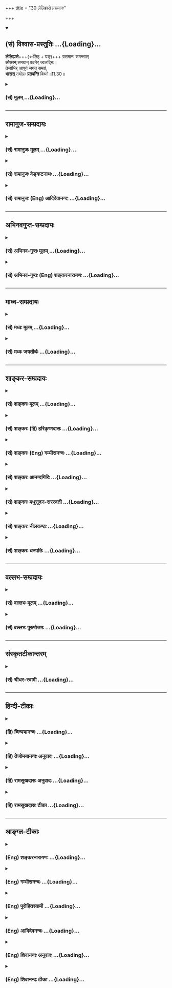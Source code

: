 +++
title = "30 लेलिह्यसे ग्रसमानः"

+++
<div class="js_include" newlevelforh1="2" title="(सं) विश्वास-प्रस्तुतिः" unfilled url="/mahAbhAratam/vyAsaH/shlokashaH/06-bhIShma-parva/03-bhagavad-gItA-parva/saMskRtam/vishvAsa-prastutiH/11_vishva-rUpa-darshana/30_lelihyase_grasamA.md">
<details open><summary><h2>(सं) विश्वास-प्रस्तुतिः ...{Loading}...</h2></summary>

**लेलिह्यसे**+++(←लिह् + यङ्)+++ ग्रसमानः समन्ताल्  
**लोकान्** समग्रान् वदनैर् ज्वलद्भिः।  
तेजोभिर् आपूर्य जगत् समग्रं,  
**भासस्** तवोग्राः **प्रतपन्ति** विष्णो॥11.30॥
</details>
</div>
<div class="js_include collapsed" newlevelforh1="3" title="(सं) मूलम्" unfilled url="/mahAbhAratam/vyAsaH/shlokashaH/06-bhIShma-parva/03-bhagavad-gItA-parva/saMskRtam/mUlam/11_vishva-rUpa-darshana/30_lelihyase_grasamA.md">
<details><summary><h3>(सं) मूलम् ...{Loading}...</h3></summary>

लेलिह्यसे ग्रसमानः समन्ता  
ल्लोकान्समग्रान्वदनैर्ज्वलद्भिः।  
तेजोभिरापूर्य जगत्समग्रं  
भासस्तवोग्राः प्रतपन्ति विष्णो।।11.30।।
</details>
</div>


_________________
## रामानुज-सम्प्रदायः
<div class="js_include collapsed" newlevelforh1="3" title="(सं) रामानुजः मूलम्" unfilled url="/mahAbhAratam/vyAsaH/shlokashaH/06-bhIShma-parva/03-bhagavad-gItA-parva/saMskRtam/rAmAnujaH/mUlam/11_vishva-rUpa-darshana/30_lelihyase_grasamA.md">
<details><summary><h3>(सं) रामानुजः मूलम् ...{Loading}...</h3></summary>

।।11.30।। राज**लोकान् समग्रान् ज्वलद्भिः वदनैः ग्रसमानः** कोपवेगेन
तद्रुधिरावसिक्तम् ओष्ठपुटादिकं **लेलिह्यसे** पुनः पुनः लेहनं करोषि।
**तव** अतिघोरा **भासो** रश्मयः **तेजोभिः** स्वकीयैः प्रकाशैः **जगत्
समग्रम् आपूर्य प्रतपन्ति।  
  
दर्शयात्मानमव्ययम् (गीता 11।4) इति तव ऐश्वर्यं निरङ्कुशं साक्षात्कर्तुं
प्रार्थितेन भवता निरङ्कुशम् ऐश्वर्यं दर्शयता अतिघोररूपम् इदम् आविष्कृतम्
--**

</details>
</div>
<div class="js_include collapsed" newlevelforh1="3" title="(सं) रामानुजः वेङ्कटनाथः" unfilled url="/mahAbhAratam/vyAsaH/shlokashaH/06-bhIShma-parva/03-bhagavad-gItA-parva/saMskRtam/rAmAnujaH/venkaTanAthaH/11_vishva-rUpa-darshana/30_lelihyase_grasamA.md">
<details><summary><h3>(सं) रामानुजः वेङ्कटनाथः ...{Loading}...</h3></summary>

  
  
।।11.30।। ईश्वरः किं संहरणेऽत्यन्तनिर्व्यापारः; येनस्वयमेव त्वरमाणाः
इत्युच्यते इत्यस्योत्तरंलेलिह्यसे इति श्लोकेनोच्यते। संहरणादेर्निदानं
तत्तच्चेतनानां व्यापारविशेषः तत्तदुपाधिककोपादिविशिष्टस्तु भगवान्
संहृत्यादिकं करोतीति भावः। राजलोकान् इति पूर्ववद्भाव्यम्। समग्रान्
युद्धाय समवेतानित्यर्थः। लेलिह्यसे,इत्यस्य
सञ्जिहीर्षोनुभावत्वव्यञ्जनायकोपवेगेनेत्युक्तम्। तद्रुधिरेत्यादिना
ग्रसनलेहनाभ्यामर्थसिद्धमुच्यते। क्रियासमभिहारे हि यङो विधानम् पौनःपुन्यं
भृशार्थो वा क्रियासमभिहार इत्यभिप्रायेणाहपुनः पुनर्लेहनमिति।
भास्तेजश्शब्दयोः पौनरुक्त्यशङ्काव्युदासायरश्मय इति;स्वकीयैः प्रकाशैरिति
चोक्तम्। समग्रं सर्वमित्यर्थः। प्रतपन्ति सन्तापयन्ति; ग्रसनार्थं पचन्ति
इति भावः। यद्वा ब्रह्मादीनामपि पश्यतां दुस्सहत्वमात्रे तात्पर्यम्।  
  

</details>
</div>
<div class="js_include collapsed" newlevelforh1="3" title="(सं) रामानुजः (Eng) आदिदेवानन्दः" unfilled url="/mahAbhAratam/vyAsaH/shlokashaH/06-bhIShma-parva/03-bhagavad-gItA-parva/saMskRtam/rAmAnujaH/english/AdidevAnandaH/11_vishva-rUpa-darshana/30_lelihyase_grasamA.md">
<details><summary><h3>(सं) रामानुजः (Eng) आदिदेवानन्दः ...{Loading}...</h3></summary>

11.30 Devouring all these kings with Your flaming mouths, You lick them up, namely, lick up again and again in great anger. Your lips etc., are wet with their blood. Your fiery rays scorch the universe by the brilliant flow of radiance filling the whole universe. You have manifested Yourself in this terrible form for revealing Your limitless sovereignty as reested by me thus: 'Reveal Yourself to me completely'(11.4), so that I may realise Your limitless sovereignty.

</details>
</div>


_________________
## अभिनवगुप्त-सम्प्रदायः
<div class="js_include collapsed" newlevelforh1="3" title="(सं) अभिनव-गुप्तः मूलम्" unfilled url="/mahAbhAratam/vyAsaH/shlokashaH/06-bhIShma-parva/03-bhagavad-gItA-parva/saMskRtam/abhinava-guptaH/mUlam/11_vishva-rUpa-darshana/30_lelihyase_grasamA.md">
<details><summary><h3>(सं) अभिनव-गुप्तः मूलम् ...{Loading}...</h3></summary>

।।11.30।। No commentary.

</details>
</div>
<div class="js_include collapsed" newlevelforh1="3" title="(सं) अभिनव-गुप्तः (Eng) शङ्करनारायणः" unfilled url="/mahAbhAratam/vyAsaH/shlokashaH/06-bhIShma-parva/03-bhagavad-gItA-parva/saMskRtam/abhinava-guptaH/english/shankaranArAyaNaH/11_vishva-rUpa-darshana/30_lelihyase_grasamA.md">
<details><summary><h3>(सं) अभिनव-गुप्तः (Eng) शङ्करनारायणः ...{Loading}...</h3></summary>

11.30 Sri Abhinavagupta did not comment upon this sloka.

</details>
</div>


_________________
## माध्व-सम्प्रदायः
<div class="js_include collapsed" newlevelforh1="3" title="(सं) मध्वः मूलम्" unfilled url="/mahAbhAratam/vyAsaH/shlokashaH/06-bhIShma-parva/03-bhagavad-gItA-parva/saMskRtam/madhvaH/mUlam/11_vishva-rUpa-darshana/30_lelihyase_grasamA.md">
<details><summary><h3>(सं) मध्वः मूलम् ...{Loading}...</h3></summary>

।।11.30।। Sri Madhvacharya did not comment on this sloka.,

</details>
</div>
<div class="js_include collapsed" newlevelforh1="3" title="(सं) मध्वः जयतीर्थः" unfilled url="/mahAbhAratam/vyAsaH/shlokashaH/06-bhIShma-parva/03-bhagavad-gItA-parva/saMskRtam/madhvaH/jayatIrthaH/11_vishva-rUpa-darshana/30_lelihyase_grasamA.md">
<details><summary><h3>(सं) मध्वः जयतीर्थः ...{Loading}...</h3></summary>

।।11.30।। Sri Jayatirtha did not comment on this sloka.

</details>
</div>


_________________
## शाङ्कर-सम्प्रदायः
<div class="js_include collapsed" newlevelforh1="3" title="(सं) शङ्करः मूलम्" unfilled url="/mahAbhAratam/vyAsaH/shlokashaH/06-bhIShma-parva/03-bhagavad-gItA-parva/saMskRtam/shankaraH/mUlam/11_vishva-rUpa-darshana/30_lelihyase_grasamA.md">
<details><summary><h3>(सं) शङ्करः मूलम् ...{Loading}...</h3></summary>

।।11.30।। --,**लेलिह्यसे** आस्वादयसि **ग्रसमानः** अन्तः प्रवेशयन्
समन्तात् समन्ततः **लोकान् समग्रान्** समस्तान् **वदनैः** वक्त्रैः
**ज्वलद्भिः** दीप्यमानैः **तेजोभिः आपूर्य** संव्याप्य **जगत् समग्रं** सह
अग्रेण समस्तम् इत्येतत्। किञ्च; **भासः** दीप्तयः **तव उग्राः** क्रूराः
**प्रतपन्ति** प्रतापं कुर्वन्ति हे **विष्णो** व्यापनशील।। यतः
एवमुग्रस्वभावः; अतः --,

</details>
</div>
<div class="js_include collapsed" newlevelforh1="3" title="(सं) शङ्करः (हि) हरिकृष्णदासः" unfilled url="/mahAbhAratam/vyAsaH/shlokashaH/06-bhIShma-parva/03-bhagavad-gItA-parva/saMskRtam/shankaraH/hindI/harikRShNadAsaH/11_vishva-rUpa-darshana/30_lelihyase_grasamA.md">
<details><summary><h3>(सं) शङ्करः (हि) हरिकृष्णदासः ...{Loading}...</h3></summary>

।।11.30।। और आप --, ( उन ) समस्त लोकोंको देदीप्यमान मुखोंद्वारा सब ओरसे
निगलते हुए चाट रहे हैं अर्थात् उनका आस्वादन कर रहे हैं। तथा हे विष्णो --
व्यापनशील परमात्मन् आपकी उग्र -- कठोर प्रभाएँ समग्र जगत्को अर्थात् समस्त
जगत्को अपने तेजसे व्याप्त करके तप रही हैं -- तेज फैला रही हैं।  
  
,

</details>
</div>
<div class="js_include collapsed" newlevelforh1="3" title="(सं) शङ्करः (Eng) गम्भीरानन्दः" unfilled url="/mahAbhAratam/vyAsaH/shlokashaH/06-bhIShma-parva/03-bhagavad-gItA-parva/saMskRtam/shankaraH/english/gambhIrAnandaH/11_vishva-rUpa-darshana/30_lelihyase_grasamA.md">
<details><summary><h3>(सं) शङ्करः (Eng) गम्भीरानन्दः ...{Loading}...</h3></summary>

11.30 O Visnu, Your fierce rays are acorching. \[M.S., S., and S.S.
construe 'completely৷৷.heat' to alify 'fierce rays' in the second
sentence. However, the use of kim ca (moreover) in the Comm. suggests
the translation as above.-Tr.\] Lelihyase, You lick Your lips, You
taste; grasamanah, while devouring, while taking in; samagran, all;
lokan, the creatures; samantat, from all sides; jvaladbhih, with
flaming; vadanaih, mouths; which are apurya, completely filling;
samagram, the whole- together (saha) with the foremost (agrena); jagat,
world; tejobhih, with heat. Moreover, O Visnu, the all-pervading One,
tava, Your; ugrah, fierce; bhasah, rays; are pratapanti, scorching.
Since You are of such a terrible nature, therefore-

</details>
</div>
<div class="js_include collapsed" newlevelforh1="3" title="(सं) शङ्करः आनन्दगिरिः" unfilled url="/mahAbhAratam/vyAsaH/shlokashaH/06-bhIShma-parva/03-bhagavad-gItA-parva/saMskRtam/shankaraH/AnandagiriH/11_vishva-rUpa-darshana/30_lelihyase_grasamA.md">
<details><summary><h3>(सं) शङ्करः आनन्दगिरिः ...{Loading}...</h3></summary>

।।11.30।। योद्धुकामानां राज्ञां भगवन्मुखप्रवेशप्रकारं प्रदर्श्य तस्यां
दशायां भगवतस्तद्भासां च प्रवृत्तिप्रकारं प्रत्याययति -- **त्वं
पुनरिति।** भगवत्प्रवृत्तिमेव प्रत्याय्य तदीयभासां प्रवृत्तिं प्रकटयतिं
-- **किञ्चेति।**

</details>
</div>
<div class="js_include collapsed" newlevelforh1="3" title="(सं) शङ्करः मधुसूदन-सरस्वती" unfilled url="/mahAbhAratam/vyAsaH/shlokashaH/06-bhIShma-parva/03-bhagavad-gItA-parva/saMskRtam/shankaraH/madhusUdana-sarasvatI/11_vishva-rUpa-darshana/30_lelihyase_grasamA.md">
<details><summary><h3>(सं) शङ्करः मधुसूदन-सरस्वती ...{Loading}...</h3></summary>

।।11.30।। योद्धुकामानां राज्ञां भगवन्मुखप्रवेशप्रकारमुक्त्वा तदा
भगवतस्तद्भासां च प्रवृत्तिप्रकारमाह -- लेलिह्यस इति। एवं वेगेन प्रविशतो
लोकान्दुर्योधनादीन्समग्रान्सर्वान्ग्रसमानोऽन्तःप्रवेशयन्ज्वलद्भिर्वदनैः
समन्तात्सर्वतस्त्वं लेलिह्यसे आस्वादयसि। तेजोभिर्भाभिरापूर्य जगत्समग्रं।
यस्मात्त्वं भाभिर्जगदापूरयसि तस्मात्तवोग्रास्तीव्रा भासो दीप्तयः
प्रज्वलतो ज्वलनस्येव प्रतपन्ति संतापं जनयन्ति। हे विष्णो व्यापनशील।

</details>
</div>
<div class="js_include collapsed" newlevelforh1="3" title="(सं) शङ्करः नीलकण्ठः" unfilled url="/mahAbhAratam/vyAsaH/shlokashaH/06-bhIShma-parva/03-bhagavad-gItA-parva/saMskRtam/shankaraH/nIlakaNThaH/11_vishva-rUpa-darshana/30_lelihyase_grasamA.md">
<details><summary><h3>(सं) शङ्करः नीलकण्ठः ...{Loading}...</h3></summary>

।।11.30।। ये च पतन्तस्तांस्त्वं करुणावानपि न वारयसि प्रत्युत
ग्रसितुमिच्छस्येवेत्याह -- लेलिह्यसे,भूयोभूयोऽतिशयेन वा आस्वादयसि।
कीदृशस्त्वम्। समन्ताज्ज्वलद्भिर्वदनैर्लोकान्समग्रान्ग्रसमानः। एवं
निर्घृणस्यापि तव तेजो न हीयते प्रत्युत वर्धत एवेत्याह -- **तेजोभिरिति।**
हे विष्णो व्यापनशील; समग्रं जगत्तेजोभिरापूर्य तव उग्राः स्प्रष्टुमशक्या
भासो दीप्तयः प्रतपन्तीति योजना। पदार्थः स्पष्टः।

</details>
</div>
<div class="js_include collapsed" newlevelforh1="3" title="(सं) शङ्करः धनपतिः" unfilled url="/mahAbhAratam/vyAsaH/shlokashaH/06-bhIShma-parva/03-bhagavad-gItA-parva/saMskRtam/shankaraH/dhanapatiH/11_vishva-rUpa-darshana/30_lelihyase_grasamA.md">
<details><summary><h3>(सं) शङ्करः धनपतिः ...{Loading}...</h3></summary>

।।11.30।। सर्वे स्वनाशाय तव वक्राणि विशन्ति त्वं पुनः समन्ततः
समग्रांल्लोकाञ्जवलद्भिर्वदनैर्ग्रसमानोऽन्तः प्रवेशयन् लेलिह्यसे
आस्वादयसि। किंच तवोग्रा अतिक्रूरा भासो दीप्तयः सर्वं जगत्तेजोभिरापूर्य
संव्याप्य प्रतपन्ति प्रतापं कुर्वन्ति। यतस्त्वं व्यापनशीलोऽतस्ता अपि
तादृशा इति द्योतयन्संबोधयति -- हे विष्णो इति।

</details>
</div>


_________________
## वल्लभ-सम्प्रदायः
<div class="js_include collapsed" newlevelforh1="3" title="(सं) वल्लभः मूलम्" unfilled url="/mahAbhAratam/vyAsaH/shlokashaH/06-bhIShma-parva/03-bhagavad-gItA-parva/saMskRtam/vallabhaH/mUlam/11_vishva-rUpa-darshana/30_lelihyase_grasamA.md">
<details><summary><h3>(सं) वल्लभः मूलम् ...{Loading}...</h3></summary>

।।11.30।। तान् लेलिह्यसे। हे विष्णो व्यापनशील अन्यत् स्पष्टम्।

</details>
</div>
<div class="js_include collapsed" newlevelforh1="3" title="(सं) वल्लभः पुरुषोत्तमः" unfilled url="/mahAbhAratam/vyAsaH/shlokashaH/06-bhIShma-parva/03-bhagavad-gItA-parva/saMskRtam/vallabhaH/puruShottamaH/11_vishva-rUpa-darshana/30_lelihyase_grasamA.md">
<details><summary><h3>(सं) वल्लभः पुरुषोत्तमः ...{Loading}...</h3></summary>

  
  
।।11.30।। ननु भगवान् न नाशयेत्तदा किं तत्प्रवेशेन इत्यत आह -- लेलिह्यस
इति। ग्रसमानः ग्रासं कुर्वन् समन्तात् सर्वतः समग्रान् लोकान् ज्वलद्भिः
देदीप्यमानैर्वदनैः लेलिह्यसे भक्षयसि। तवापि तन्नाशेच्छैव दृश्यत इति
भावः। भगवानेवं कथं कुर्यात् अत आह। हे विष्णो सर्वपालक
सात्त्विकरक्षणार्थमेव। उग्राः प्रतपनसमर्थाः तव भासः किरणाः तेजोभिः
स्फुरत्कान्तिभिः समग्रं जगदापूर्य प्रतपन्ति सन्तापयन्ति। अत्रायं भावः --
विष्णुः सात्त्विकाधिष्ठाता सात्त्विकरक्षणार्थमेव दुष्टनाशं करोत्यत
उचितमेव तथाकरणम्।  
  

</details>
</div>


_________________
## संस्कृतटीकान्तरम्
<div class="js_include collapsed" newlevelforh1="3" title="(सं) श्रीधर-स्वामी" unfilled url="/mahAbhAratam/vyAsaH/shlokashaH/06-bhIShma-parva/03-bhagavad-gItA-parva/saMskRtam/shrIdhara-svAmI/11_vishva-rUpa-darshana/30_lelihyase_grasamA.md">
<details><summary><h3>(सं) श्रीधर-स्वामी ...{Loading}...</h3></summary>

।।11.30।। ततः किमत आह **-- लेलिह्यस इति।** ग्रसमानो गिलन्
समग्रांल्लोकान्सर्वानेतान्वीरान् समन्तात्सर्वतो लेलिह्यसेऽतिशयेन
भक्षयसि। कैः ज्वलद्भिर्वदनैः। किंच हे विष्णो; तव भासो
दीप्तयस्तेजोभिर्विस्फुरणैः समस्तं जगद्व्याप्योग्रास्तीव्राः सत्यः
प्रतपन्ति संतापयन्ति।

</details>
</div>


_________________
## हिन्दी-टीकाः
<div class="js_include collapsed" newlevelforh1="3" title="(हि) चिन्मयानन्दः" unfilled url="/mahAbhAratam/vyAsaH/shlokashaH/06-bhIShma-parva/03-bhagavad-gItA-parva/hindI/chinmayAnandaH/11_vishva-rUpa-darshana/30_lelihyase_grasamA.md">
<details><summary><h3>(हि) चिन्मयानन्दः ...{Loading}...</h3></summary>

।।11.30।। महाऊर्मि के कुछ श्लोकों की रचना के बाद व्यासजी पुन अपने पूर्व
के विषय को प्रारम्भ करते हैं। जगत् के समस्त प्राणीवर्ग काल के मुख में
प्रवेश करके नष्ट हुए जा रहे हैं। इस काल तत्त्व की क्षुधा कभी न शान्त
होने वाली है। समस्त लोकों का ग्रसन करते हुए आप उनका आस्वाद ले रहे
हैं। वस्तुत; यह श्लोक सृष्टि; स्थिति और संहार के तीन कर्ताओं के पीछे के
सिद्धान्त को स्पष्ट करता है। यद्यपि हम इन तीनों की भिन्नभिन्न रूप से
कल्पना करते हैं; किन्तु वास्तव में ये तीनों एक ही प्रक्रिया के तीन पहलू
मात्र हैं। हम पहले भी विस्तार से देख चुके हैं कि सर्वत्र विद्यमान
अस्तित्त्व का मूल रहस्य है रचनात्मक विध्वंस। चलचित्र गृह में विभिन्न
चित्रों की एक रील को प्रकाशवृत्त के सामने चलाया जाता है। उसके सामने से
दूर हुये चित्र को हम मृत कह सकते हैं और सम्मुख उपस्थित हुये को जन्मा हुआ
मान सकते हैं। निरंतर हो रही जन्ममृत्यु की इस धारा के कारण सामने के परदे
पर एक अखण्ड कथानक का आभास निर्माण होता है। देश और काल से अवच्छिन्न होकर
वस्तुएं; प्राणी मात्र; घटनाएं और परिस्थितियाँ हमारे अनुभव में आकर चली
जाती हैं और उनके इस आवागमन के सातत्य को हम अस्तित्त्व या जीवन कहते
हैं। उपर्युक्त विचार को पारस्परिक त्रिमूर्ति ब्रह्मा; विष्णु और महेश की
भाषा में पुराणों में व्यक्त किया गया है। इस ज्ञान की दृष्टि से जब अर्जुन
उस प्रकाशस्वरूप देदीप्यमान समष्टि रूप को देखता है; तब वह उस विराट् के
उग्र प्रकाश से प्राय अन्धवत् हो जाता है। क्योंकि आप उग्ररूप हैं; इसलिए

</details>
</div>
<div class="js_include collapsed" newlevelforh1="3" title="(हि) तेजोमयानन्दः अनुवादः" unfilled url="/mahAbhAratam/vyAsaH/shlokashaH/06-bhIShma-parva/03-bhagavad-gItA-parva/hindI/tejomayAnandaH/anuvAdaH/11_vishva-rUpa-darshana/30_lelihyase_grasamA.md">
<details><summary><h3>(हि) तेजोमयानन्दः अनुवादः ...{Loading}...</h3></summary>

।।11.30।। हे विष्णो! आप प्रज्वलित मुखों के द्वारा इन समस्त लोकों का
ग्रसन करते हुए आस्वाद ले रहे हैं, आपका उग्र प्रकाश सम्पूर्ण जगत् को तेज
के द्वारा परिपूर्ण करके तपा रहा है।।

</details>
</div>
<div class="js_include collapsed" newlevelforh1="3" title="(हि) रामसुखदासः अनुवादः" unfilled url="/mahAbhAratam/vyAsaH/shlokashaH/06-bhIShma-parva/03-bhagavad-gItA-parva/hindI/rAmasukhadAsaH/anuvAdaH/11_vishva-rUpa-darshana/30_lelihyase_grasamA.md">
<details><summary><h3>(हि) रामसुखदासः अनुवादः ...{Loading}...</h3></summary>

।।11.30।। आप अपने प्रज्वलित मुखोंद्वारा सम्पूर्ण लोकोंका ग्रसन करते हुए
उन्हें चारों ओरसे बार-बार चाट रहे हैं और हे विष्णो ! आपका उग्र प्रकाश
अपने तेजसे सम्पूर्ण जगत् को परिपूर्ण करके सबको तपा रहा है।

</details>
</div>
<div class="js_include collapsed" newlevelforh1="3" title="(हि) रामसुखदासः टीका" unfilled url="/mahAbhAratam/vyAsaH/shlokashaH/06-bhIShma-parva/03-bhagavad-gItA-parva/hindI/rAmasukhadAsaH/TIkA/11_vishva-rUpa-darshana/30_lelihyase_grasamA.md">
<details><summary><h3>(हि) रामसुखदासः टीका ...{Loading}...</h3></summary>

।।11.30।।***व्याख्या--*'लेलिह्यसे ग्रसमानः समन्ताल्लोकान्
समग्रान्वदनैर्ज्वलद्भिः'--**आप सम्पूर्ण प्राणियोंका संहार कर रहे हैं और
कोई इधर-उधर न चला जाय, इसलिये बार-बार जीभके लपेटेसे अपने प्रज्वलित
मुखोंमें लेते हुए उनका ग्रसन कर रहे हैं। तात्पर्य है कि कालरूप भगवान्की
जीभके लपेटसे कोई भी प्राणी बच नहीं सकता।**'तेजोभिरापूर्य जगत्समग्रं
भासस्तवोग्राः प्रतपन्ति विष्णो'--**विराट्रूप भगवान्का तेज बड़ा उग्र है।
वह उग्र तेज सम्पूर्ण जगत्में परिपूर्ण होकर सबको संतप्त कर रहा है, व्यथित
कर रहा है।  
  
***सम्बन्ध--***विराट्रूप भगवान् अपने विलक्षणविलक्षण रूपोंका दर्शन कराते
ही चले गये। उनके भयंकर और अत्यन्त उग्ररूपके मुखोंमें सम्पूर्ण प्राणी और
दोनों पक्षोंके योद्धा जाते देखकर अर्जुन बहुत घबरा गये। अतः अत्यन्त
उग्ररूपधारी भगवान्का वास्तविक परिचय जाननेके लिये अर्जुन प्रश्न करते हैं।

</details>
</div>


_________________
## आङ्ग्ल-टीकाः
<div class="js_include collapsed" newlevelforh1="3" title="(Eng) शङ्करनारायणः" unfilled url="/mahAbhAratam/vyAsaH/shlokashaH/06-bhIShma-parva/03-bhagavad-gItA-parva/english/shankaranArAyaNaH/11_vishva-rUpa-darshana/30_lelihyase_grasamA.md">
<details><summary><h3>(Eng) शङ्करनारायणः ...{Loading}...</h3></summary>

11.30. Devouring, on all sides with Your blazing mouths, the entire worlds, You are licking up; Your terrible rays scroch the entire universe filling it with their radiance, O Visnu !

</details>
</div>
<div class="js_include collapsed" newlevelforh1="3" title="(Eng) गम्भीरानन्दः" unfilled url="/mahAbhAratam/vyAsaH/shlokashaH/06-bhIShma-parva/03-bhagavad-gItA-parva/english/gambhIrAnandaH/11_vishva-rUpa-darshana/30_lelihyase_grasamA.md">
<details><summary><h3>(Eng) गम्भीरानन्दः ...{Loading}...</h3></summary>

11.30 You lick Your lips while devouring all the creatures from every side with flaming mouths which are completely filling the entire world with heat.

</details>
</div>
<div class="js_include collapsed" newlevelforh1="3" title="(Eng) पुरोहितस्वामी" unfilled url="/mahAbhAratam/vyAsaH/shlokashaH/06-bhIShma-parva/03-bhagavad-gItA-parva/english/purohitasvAmI/11_vishva-rUpa-darshana/30_lelihyase_grasamA.md">
<details><summary><h3>(Eng) पुरोहितस्वामी ...{Loading}...</h3></summary>

11.30 Thou seemest to swallow up the worlds, to lap them in flame. Thy glory fills the universe. Thy fierce rays beat down upon it irresistibly.

</details>
</div>
<div class="js_include collapsed" newlevelforh1="3" title="(Eng) आदिदेवनन्दः" unfilled url="/mahAbhAratam/vyAsaH/shlokashaH/06-bhIShma-parva/03-bhagavad-gItA-parva/english/AdidevanandaH/11_vishva-rUpa-darshana/30_lelihyase_grasamA.md">
<details><summary><h3>(Eng) आदिदेवनन्दः ...{Loading}...</h3></summary>

11.30 Devouring all the worlds on every side with your flaming mouths,
You lick them up. Your fiery rays, filling the whole universe with their radiance, scorch it, O Visnu.

</details>
</div>
<div class="js_include collapsed" newlevelforh1="3" title="(Eng) शिवानन्दः अनुवादः" unfilled url="/mahAbhAratam/vyAsaH/shlokashaH/06-bhIShma-parva/03-bhagavad-gItA-parva/english/shivAnandaH/anuvAdaH/11_vishva-rUpa-darshana/30_lelihyase_grasamA.md">
<details><summary><h3>(Eng) शिवानन्दः अनुवादः ...{Loading}...</h3></summary>

11.30 Thou lickest up, devouring all the worlds on every side with Thy flaming mouths. Thy fierce rays, filling the whole world with radiance,
are burning, O Vishnu!

</details>
</div>
<div class="js_include collapsed" newlevelforh1="3" title="(Eng) शिवानन्दः टीका" unfilled url="/mahAbhAratam/vyAsaH/shlokashaH/06-bhIShma-parva/03-bhagavad-gItA-parva/english/shivAnandaH/TIkA/11_vishva-rUpa-darshana/30_lelihyase_grasamA.md">
<details><summary><h3>(Eng) शिवानन्दः टीका ...{Loading}...</h3></summary>

11.30 लेलिह्यसे (Thou) lickest; ग्रसमानः devouring; समन्तात् on every side; लोकान् the worlds; समग्रान् all; वदनैः with mouths; ज्वलद्भिः
flaming; तेजोभिः with radiance; आपूर्य filling; जगत् the world; समग्रम्
the whole; भासः rays; तव Thy; उग्राः fierce; प्रतपन्ति are burning;
विष्णो O VishnuCommentary Vishnu means allpervading; Vyapanasila.

</details>
</div>
